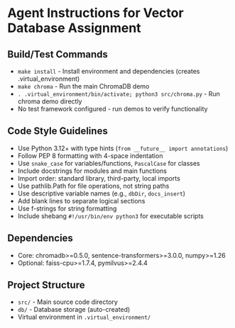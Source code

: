 # Agent Instructions for Vector Database Assignment

## Build/Test Commands
- `make install` - Install environment and dependencies (creates .virtual_environment)
- `make chroma` - Run the main ChromaDB demo
- `. .virtual_environment/bin/activate; python3 src/chroma.py` - Run chroma demo directly
- No test framework configured - run demos to verify functionality

## Code Style Guidelines
- Use Python 3.12+ with type hints (`from __future__ import annotations`)
- Follow PEP 8 formatting with 4-space indentation
- Use `snake_case` for variables/functions, `PascalCase` for classes
- Include docstrings for modules and main functions
- Import order: standard library, third-party, local imports
- Use pathlib.Path for file operations, not string paths
- Use descriptive variable names (e.g., `dbDir`, `docs_insert`)
- Add blank lines to separate logical sections
- Use f-strings for string formatting
- Include shebang `#!/usr/bin/env python3` for executable scripts

## Dependencies
- Core: chromadb>=0.5.0, sentence-transformers>=3.0.0, numpy>=1.26
- Optional: faiss-cpu>=1.7.4, pymilvus>=2.4.4

## Project Structure
- `src/` - Main source code directory
- `db/` - Database storage (auto-created)
- Virtual environment in `.virtual_environment/`